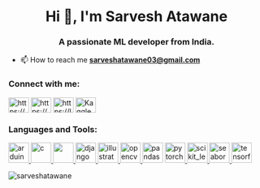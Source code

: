 <h1 align="center">Hi 👋, I'm Sarvesh Atawane</h1>
<h3 align="center">A passionate ML developer from India.</h3>

- 📫 How to reach me **sarveshatawane03@gmail.com**

<h3 align="left">Connect with me:</h3>
<p align="left">
<a href="https://www.linkedin.com/in/sarvesh-atawane/" target="blank"><img align="center" src="https://cdn.jsdelivr.net/gh/devicons/devicon/icons/linkedin/linkedin-original.svg"alt="https://www.linkedin.com/in/sarvesh-atawane/" height="30" width="40" /></a>
<a href="https://www.codechef.com/users/https://www.codechef.com/" target="blank"><img align="center" src="https://cdn.codechef.com/images/cc-logo.svg" alt="https://www.codechef.com/" height="30" width="40" /></a>
<a href="https://www.leetcode.com/https://leetcode.com/sarveshatawane123/" target="blank"><img align="center" src="https://upload.wikimedia.org/wikipedia/commons/1/19/LeetCode_logo_black.png" alt="https://leetcode.com/sarveshatawane123/" height="30" width="40" /></a>
  <a href="https://www.kaggle.com/sarveshatawane" target="blank"><img align="center" src="https://www.kaggle.com/static/images/site-logo.svg" alt="Kaggle" height="30" width="40" /></a>
</p>

<h3 align="left">Languages and Tools:</h3>
<p align="left"> <a href="https://www.arduino.cc/" target="_blank" rel="noreferrer"> <img src="https://cdn.worldvectorlogo.com/logos/arduino-1.svg" alt="arduino" width="40" height="40"/> </a> <a href="https://www.cprogramming.com/" target="_blank" rel="noreferrer"> <img src="https://cdn.jsdelivr.net/gh/devicons/devicon/icons/c/c-line.svg" alt="c" width="40" height="40"/> </a> <a href="https://www.w3schools.com/cpp/" target="_blank" rel="noreferrer"><img src="https://cdn.jsdelivr.net/gh/devicons/devicon/icons/cplusplus/cplusplus-original.svg" width="40" height="40" />
</a> <a href="https://www.djangoproject.com/" target="_blank" rel="noreferrer"> <img src="https://cdn.worldvectorlogo.com/logos/django.svg" alt="django" width="40" height="40"/> </a> <a href="https://www.adobe.com/in/products/illustrator.html" target="_blank" rel="noreferrer"> <img src="https://www.vectorlogo.zone/logos/adobe_illustrator/adobe_illustrator-icon.svg" alt="illustrator" width="40" height="40"/> </a>  <a href="https://opencv.org/" target="_blank" rel="noreferrer"> <img src="https://www.vectorlogo.zone/logos/opencv/opencv-icon.svg" alt="opencv" width="40" height="40"/> </a>  <img src="https://cdn.jsdelivr.net/gh/devicons/devicon/icons/python/python-original.svg" alt="pandas" width="40" height="40"/> </a> </a> <a href="https://pytorch.org/" target="_blank" rel="noreferrer"> <img src="https://www.vectorlogo.zone/logos/pytorch/pytorch-icon.svg" alt="pytorch" width="40" height="40"/> </a> <a href="https://scikit-learn.org/" target="_blank" rel="noreferrer"> <img src="https://upload.wikimedia.org/wikipedia/commons/0/05/Scikit_learn_logo_small.svg" alt="scikit_learn" width="40" height="40"/> </a> <a href="https://seaborn.pydata.org/" target="_blank" rel="noreferrer"> <img src="https://seaborn.pydata.org/_images/logo-mark-lightbg.svg" alt="seaborn" width="40" height="40"/> </a> <a href="https://www.tensorflow.org" target="_blank" rel="noreferrer"> <img src="https://www.vectorlogo.zone/logos/tensorflow/tensorflow-icon.svg" alt="tensorflow" width="40" height="40"/> </a> </p>

<p><img align="center" src="https://github-readme-stats.vercel.app/api/top-langs?username=sarveshatawane&show_icons=true&locale=en&layout=compact" alt="sarveshatawane" /></p>
